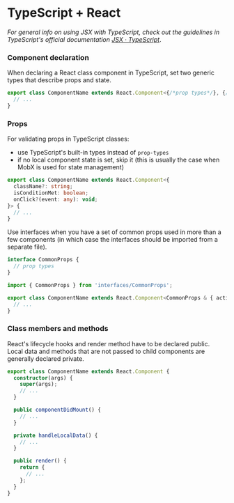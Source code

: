 # TypeScript + React

*For general info on using JSX with TypeScript, check out the guidelines in TypeScript's official documentation [JSX · TypeScript](https://www.typescriptlang.org/docs/handbook/jsx.html)*.

### Component declaration

When declaring a React class component in TypeScript, set two generic types that describe props and state.

``` typescript
export class ComponentName extends React.Component<{/*prop types*/}, {/*state types*/}> {
  // ...
}
```

### Props

For validating props in TypeScript classes:
- use TypeScript's built-in types instead of `prop-types`
- if no local component state is set, skip it (this is usually the case when MobX is used for state management)

``` typescript
export class ComponentName extends React.Component<{
  className?: string;
  isConditionMet: boolean;
  onClick?(event: any): void;
}> {
  // ...
}
```

Use interfaces when you have a set of common props used in more than a few components (in which case the interfaces should be imported from a separate file).

``` typescript
interface CommonProps {
  // prop types
}
```

``` typescript
import { CommonProps } from 'interfaces/CommonProps';

export class ComponentName extends React.Component<CommonProps & { active?: boolean }> {
  // ...
}
```

### Class members and methods

React's lifecycle hooks and render method have to be declared public. Local data and methods that are not passed to child components are generally declared private.

``` typescript
export class ComponentName extends React.Component {
  constructor(args) {
    super(args);
    // ...
  }

  public componentDidMount() {
    // ...
  }

  private handleLocalData() {
    // ...
  }

  public render() {
    return {
      // ...
    };
  }
}
```
